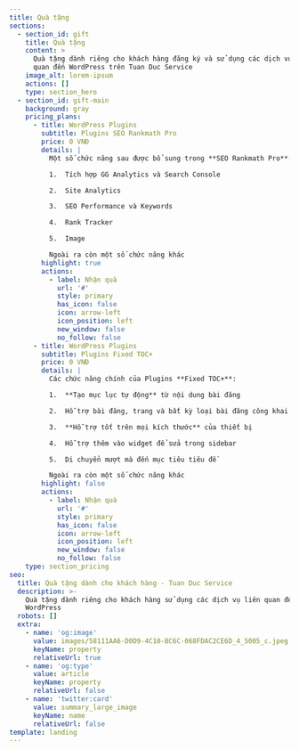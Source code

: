 ```yaml
---
title: Quà tặng
sections:
  - section_id: gift
    title: Quà tặng
    content: >
      Quà tặng dành riêng cho khách hàng đăng ký và sử dụng các dịch vụ liên
      quan đến WordPress trên Tuan Duc Service
    image_alt: lorem-ipsum
    actions: []
    type: section_hero
  - section_id: gift-main
    background: gray
    pricing_plans:
      - title: WordPress Plugins
        subtitle: Plugins SEO Rankmath Pro
        price: 0 VNĐ
        details: |
          Một số chức năng sau được bổ sung trong **SEO Rankmath Pro**:

          1.  Tích hợp GG Analytics và Search Console

          2.  Site Analytics

          3.  SEO Performance và Keywords

          4.  Rank Tracker

          5.  Image

          Ngoài ra còn một số chức năng khác
        highlight: true
        actions:
          - label: Nhận quà
            url: '#'
            style: primary
            has_icon: false
            icon: arrow-left
            icon_position: left
            new_window: false
            no_follow: false
      - title: WordPress Plugins
        subtitle: Plugins Fixed TOC+
        price: 0 VNĐ
        details: |
          Các chức năng chính của Plugins **Fixed TOC+**:

          1.  **Tạo mục lục tự động** từ nội dung bài đăng

          2.  Hỗ trợ bài đăng, trang và bất kỳ loại bài đăng công khai nào khác

          3.  **Hỗ trợ tốt trên mọi kích thước** của thiết bị

          4.  Hỗ trợ thêm vào widget để sửa trong sidebar

          5.  Di chuyển mượt mà đến mục tiêu tiêu đề

          Ngoài ra còn một số chức năng khác
        highlight: false
        actions:
          - label: Nhận quà
            url: '#'
            style: primary
            has_icon: false
            icon: arrow-left
            icon_position: left
            new_window: false
            no_follow: false
    type: section_pricing
seo:
  title: Quà tặng dành cho khách hàng - Tuan Duc Service
  description: >-
    Quà tặng dành riêng cho khách hàng sử dụng các dịch vụ liên quan đến
    WordPress
  robots: []
  extra:
    - name: 'og:image'
      value: images/58111AA6-D0D9-4C10-BC6C-068FDAC2CE6D_4_5005_c.jpeg
      keyName: property
      relativeUrl: true
    - name: 'og:type'
      value: article
      keyName: property
      relativeUrl: false
    - name: 'twitter:card'
      value: summary_large_image
      keyName: name
      relativeUrl: false
template: landing
---
```

